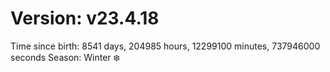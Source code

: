 # Version: v23.4.18
Time since birth: 8541 days, 204985 hours, 12299100 minutes, 737946000 seconds
Season: Winter ❄️
